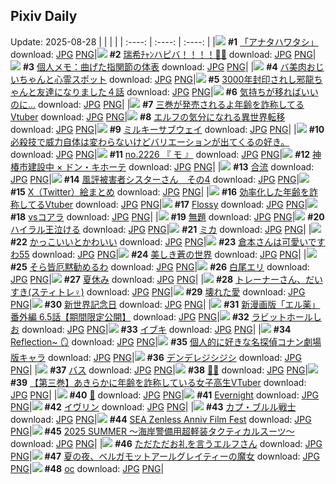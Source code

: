 ## Pixiv Daily
Update: 2025-08-28
|      |      |      |
| :----: | :----: | :----: |
|![](https://pixiv.microyu.workers.dev/c/240x480/img-master/img/2025/08/26/00/00/11/134330335_p0_master1200.jpg) **#1** [「アナタハワタシ」](https://www.pixiv.net/artworks/134330335) download: [JPG](https://pixiv.microyu.workers.dev/img-original/img/2025/08/26/00/00/11/134330335_p0.jpg) [PNG](https://pixiv.microyu.workers.dev/img-original/img/2025/08/26/00/00/11/134330335_p0.png)|![](https://pixiv.microyu.workers.dev/c/240x480/img-master/img/2025/08/27/00/00/08/134366329_p0_master1200.jpg) **#2** [瑞希ﾁｬﾝハピバ！！！！🎂🎉](https://www.pixiv.net/artworks/134366329) download: [JPG](https://pixiv.microyu.workers.dev/img-original/img/2025/08/27/00/00/08/134366329_p0.jpg) [PNG](https://pixiv.microyu.workers.dev/img-original/img/2025/08/27/00/00/08/134366329_p0.png)|![](https://pixiv.microyu.workers.dev/c/240x480/img-master/img/2025/08/26/06/00/09/134338495_p0_master1200.jpg) **#3** [個人メモ：曲げた指関節の体表](https://www.pixiv.net/artworks/134338495) download: [JPG](https://pixiv.microyu.workers.dev/img-original/img/2025/08/26/06/00/09/134338495_p0.jpg) [PNG](https://pixiv.microyu.workers.dev/img-original/img/2025/08/26/06/00/09/134338495_p0.png)|
|![](https://pixiv.microyu.workers.dev/c/240x480/img-master/img/2025/08/27/00/00/39/134366532_p0_master1200.jpg) **#4** [バ美肉おじいちゃんと心霊スポット](https://www.pixiv.net/artworks/134366532) download: [JPG](https://pixiv.microyu.workers.dev/img-original/img/2025/08/27/00/00/39/134366532_p0.jpg) [PNG](https://pixiv.microyu.workers.dev/img-original/img/2025/08/27/00/00/39/134366532_p0.png)|![](https://pixiv.microyu.workers.dev/c/240x480/img-master/img/2025/08/26/00/47/32/134332702_p0_master1200.jpg) **#5** [3000年封印されし邪龍ちゃんと友達になりました４話](https://www.pixiv.net/artworks/134332702) download: [JPG](https://pixiv.microyu.workers.dev/img-original/img/2025/08/26/00/47/32/134332702_p0.jpg) [PNG](https://pixiv.microyu.workers.dev/img-original/img/2025/08/26/00/47/32/134332702_p0.png)|![](https://pixiv.microyu.workers.dev/c/240x480/img-master/img/2025/08/27/17/00/34/134386780_p0_master1200.jpg) **#6** [気持ちが移ればいいのに…](https://www.pixiv.net/artworks/134386780) download: [JPG](https://pixiv.microyu.workers.dev/img-original/img/2025/08/27/17/00/34/134386780_p0.jpg) [PNG](https://pixiv.microyu.workers.dev/img-original/img/2025/08/27/17/00/34/134386780_p0.png)|
|![](https://pixiv.microyu.workers.dev/c/240x480/img-master/img/2025/08/26/21/09/06/134359152_p0_master1200.jpg) **#7** [三巻が発売されるよ年齢を詐称してるVtuber](https://www.pixiv.net/artworks/134359152) download: [JPG](https://pixiv.microyu.workers.dev/img-original/img/2025/08/26/21/09/06/134359152_p0.jpg) [PNG](https://pixiv.microyu.workers.dev/img-original/img/2025/08/26/21/09/06/134359152_p0.png)|![](https://pixiv.microyu.workers.dev/c/240x480/img-master/img/2025/08/26/16/50/30/134350175_p0_master1200.jpg) **#8** [エルフの気分になれる異世界転移](https://www.pixiv.net/artworks/134350175) download: [JPG](https://pixiv.microyu.workers.dev/img-original/img/2025/08/26/16/50/30/134350175_p0.jpg) [PNG](https://pixiv.microyu.workers.dev/img-original/img/2025/08/26/16/50/30/134350175_p0.png)|![](https://pixiv.microyu.workers.dev/c/240x480/img-master/img/2025/08/26/19/34/35/134355302_p0_master1200.jpg) **#9** [ミルキーサブウェイ](https://www.pixiv.net/artworks/134355302) download: [JPG](https://pixiv.microyu.workers.dev/img-original/img/2025/08/26/19/34/35/134355302_p0.jpg) [PNG](https://pixiv.microyu.workers.dev/img-original/img/2025/08/26/19/34/35/134355302_p0.png)|
|![](https://pixiv.microyu.workers.dev/c/240x480/img-master/img/2025/08/28/01/52/05/134366027_p0_master1200.jpg) **#10** [必殺技で威力自体は変わらないけどバリエーションが出てくるの好き。](https://www.pixiv.net/artworks/134366027) download: [JPG](https://pixiv.microyu.workers.dev/img-original/img/2025/08/28/01/52/05/134366027_p0.jpg) [PNG](https://pixiv.microyu.workers.dev/img-original/img/2025/08/28/01/52/05/134366027_p0.png)|![](https://pixiv.microyu.workers.dev/c/240x480/img-master/img/2025/08/27/22/45/09/134400005_p0_master1200.jpg) **#11** [no.2226 『 モ 』](https://www.pixiv.net/artworks/134400005) download: [JPG](https://pixiv.microyu.workers.dev/img-original/img/2025/08/27/22/45/09/134400005_p0.jpg) [PNG](https://pixiv.microyu.workers.dev/img-original/img/2025/08/27/22/45/09/134400005_p0.png)|![](https://pixiv.microyu.workers.dev/c/240x480/img-master/img/2025/08/26/00/00/11/134330334_p0_master1200.jpg) **#12** [神椿市建設中 × ドン・キホーテ](https://www.pixiv.net/artworks/134330334) download: [JPG](https://pixiv.microyu.workers.dev/img-original/img/2025/08/26/00/00/11/134330334_p0.jpg) [PNG](https://pixiv.microyu.workers.dev/img-original/img/2025/08/26/00/00/11/134330334_p0.png)|
|![](https://pixiv.microyu.workers.dev/c/240x480/img-master/img/2025/08/26/22/28/24/134362516_p0_master1200.jpg) **#13** [合流](https://www.pixiv.net/artworks/134362516) download: [JPG](https://pixiv.microyu.workers.dev/img-original/img/2025/08/26/22/28/24/134362516_p0.jpg) [PNG](https://pixiv.microyu.workers.dev/img-original/img/2025/08/26/22/28/24/134362516_p0.png)|![](https://pixiv.microyu.workers.dev/c/240x480/img-master/img/2025/08/26/16/16/34/134349460_p0_master1200.jpg) **#14** [風評被害者シスターさん　その4](https://www.pixiv.net/artworks/134349460) download: [JPG](https://pixiv.microyu.workers.dev/img-original/img/2025/08/26/16/16/34/134349460_p0.jpg) [PNG](https://pixiv.microyu.workers.dev/img-original/img/2025/08/26/16/16/34/134349460_p0.png)|![](https://pixiv.microyu.workers.dev/c/240x480/img-master/img/2025/08/27/00/00/23/134366455_p0_master1200.jpg) **#15** [X（Twitter）絵まとめ](https://www.pixiv.net/artworks/134366455) download: [JPG](https://pixiv.microyu.workers.dev/img-original/img/2025/08/27/00/00/23/134366455_p0.jpg) [PNG](https://pixiv.microyu.workers.dev/img-original/img/2025/08/27/00/00/23/134366455_p0.png)|
|![](https://pixiv.microyu.workers.dev/c/240x480/img-master/img/2025/08/27/21/02/03/134395395_p0_master1200.jpg) **#16** [効率化した年齢を詐称してるVtuber](https://www.pixiv.net/artworks/134395395) download: [JPG](https://pixiv.microyu.workers.dev/img-original/img/2025/08/27/21/02/03/134395395_p0.jpg) [PNG](https://pixiv.microyu.workers.dev/img-original/img/2025/08/27/21/02/03/134395395_p0.png)|![](https://pixiv.microyu.workers.dev/c/240x480/img-master/img/2025/08/26/00/00/18/134330386_p0_master1200.jpg) **#17** [Flossy](https://www.pixiv.net/artworks/134330386) download: [JPG](https://pixiv.microyu.workers.dev/img-original/img/2025/08/26/00/00/18/134330386_p0.jpg) [PNG](https://pixiv.microyu.workers.dev/img-original/img/2025/08/26/00/00/18/134330386_p0.png)|![](https://pixiv.microyu.workers.dev/c/240x480/img-master/img/2025/08/26/00/00/48/134330522_p0_master1200.jpg) **#18** [vsコアラ](https://www.pixiv.net/artworks/134330522) download: [JPG](https://pixiv.microyu.workers.dev/img-original/img/2025/08/26/00/00/48/134330522_p0.jpg) [PNG](https://pixiv.microyu.workers.dev/img-original/img/2025/08/26/00/00/48/134330522_p0.png)|
|![](https://pixiv.microyu.workers.dev/c/240x480/img-master/img/2025/08/26/13/42/38/134346470_p0_master1200.jpg) **#19** [無題](https://www.pixiv.net/artworks/134346470) download: [JPG](https://pixiv.microyu.workers.dev/img-original/img/2025/08/26/13/42/38/134346470_p0.jpg) [PNG](https://pixiv.microyu.workers.dev/img-original/img/2025/08/26/13/42/38/134346470_p0.png)|![](https://pixiv.microyu.workers.dev/c/240x480/img-master/img/2025/08/26/04/00/04/134337013_p0_master1200.jpg) **#20** [ハイラル王泣ける](https://www.pixiv.net/artworks/134337013) download: [JPG](https://pixiv.microyu.workers.dev/img-original/img/2025/08/26/04/00/04/134337013_p0.jpg) [PNG](https://pixiv.microyu.workers.dev/img-original/img/2025/08/26/04/00/04/134337013_p0.png)|![](https://pixiv.microyu.workers.dev/c/240x480/img-master/img/2025/08/26/00/41/27/134332480_p0_master1200.jpg) **#21** [ミカ](https://www.pixiv.net/artworks/134332480) download: [JPG](https://pixiv.microyu.workers.dev/img-original/img/2025/08/26/00/41/27/134332480_p0.jpg) [PNG](https://pixiv.microyu.workers.dev/img-original/img/2025/08/26/00/41/27/134332480_p0.png)|
|![](https://pixiv.microyu.workers.dev/c/240x480/img-master/img/2025/08/26/00/01/11/134330596_p0_master1200.jpg) **#22** [かっこいいとかわいい](https://www.pixiv.net/artworks/134330596) download: [JPG](https://pixiv.microyu.workers.dev/img-original/img/2025/08/26/00/01/11/134330596_p0.jpg) [PNG](https://pixiv.microyu.workers.dev/img-original/img/2025/08/26/00/01/11/134330596_p0.png)|![](https://pixiv.microyu.workers.dev/c/240x480/img-master/img/2025/08/26/09/47/38/134342013_p0_master1200.jpg) **#23** [倉本さんは可愛いですわ55](https://www.pixiv.net/artworks/134342013) download: [JPG](https://pixiv.microyu.workers.dev/img-original/img/2025/08/26/09/47/38/134342013_p0.jpg) [PNG](https://pixiv.microyu.workers.dev/img-original/img/2025/08/26/09/47/38/134342013_p0.png)|![](https://pixiv.microyu.workers.dev/c/240x480/img-master/img/2025/08/26/20/00/47/134356310_p0_master1200.jpg) **#24** [美しき蒼の世界](https://www.pixiv.net/artworks/134356310) download: [JPG](https://pixiv.microyu.workers.dev/img-original/img/2025/08/26/20/00/47/134356310_p0.jpg) [PNG](https://pixiv.microyu.workers.dev/img-original/img/2025/08/26/20/00/47/134356310_p0.png)|
|![](https://pixiv.microyu.workers.dev/c/240x480/img-master/img/2025/08/27/00/00/31/134366488_p0_master1200.jpg) **#25** [そら皆厄黙勧めるわ](https://www.pixiv.net/artworks/134366488) download: [JPG](https://pixiv.microyu.workers.dev/img-original/img/2025/08/27/00/00/31/134366488_p0.jpg) [PNG](https://pixiv.microyu.workers.dev/img-original/img/2025/08/27/00/00/31/134366488_p0.png)|![](https://pixiv.microyu.workers.dev/c/240x480/img-master/img/2025/08/27/00/16/43/134367487_p0_master1200.jpg) **#26** [白尾エリ](https://www.pixiv.net/artworks/134367487) download: [JPG](https://pixiv.microyu.workers.dev/img-original/img/2025/08/27/00/16/43/134367487_p0.jpg) [PNG](https://pixiv.microyu.workers.dev/img-original/img/2025/08/27/00/16/43/134367487_p0.png)|![](https://pixiv.microyu.workers.dev/c/240x480/img-master/img/2025/08/26/19/53/11/134355913_p0_master1200.jpg) **#27** [夏休み](https://www.pixiv.net/artworks/134355913) download: [JPG](https://pixiv.microyu.workers.dev/img-original/img/2025/08/26/19/53/11/134355913_p0.jpg) [PNG](https://pixiv.microyu.workers.dev/img-original/img/2025/08/26/19/53/11/134355913_p0.png)|
|![](https://pixiv.microyu.workers.dev/c/240x480/img-master/img/2025/08/27/22/20/51/134398922_p0_master1200.jpg) **#28** [トレーナーさん、だいすき(スティトレ︎︎♀)](https://www.pixiv.net/artworks/134398922) download: [JPG](https://pixiv.microyu.workers.dev/img-original/img/2025/08/27/22/20/51/134398922_p0.jpg) [PNG](https://pixiv.microyu.workers.dev/img-original/img/2025/08/27/22/20/51/134398922_p0.png)|![](https://pixiv.microyu.workers.dev/c/240x480/img-master/img/2025/08/26/00/00/10/134330331_p0_master1200.jpg) **#29** [壊れた愛](https://www.pixiv.net/artworks/134330331) download: [JPG](https://pixiv.microyu.workers.dev/img-original/img/2025/08/26/00/00/10/134330331_p0.jpg) [PNG](https://pixiv.microyu.workers.dev/img-original/img/2025/08/26/00/00/10/134330331_p0.png)|![](https://pixiv.microyu.workers.dev/c/240x480/img-master/img/2025/08/26/20/11/34/134354410_p0_master1200.jpg) **#30** [新世界記念日](https://www.pixiv.net/artworks/134354410) download: [JPG](https://pixiv.microyu.workers.dev/img-original/img/2025/08/26/20/11/34/134354410_p0.jpg) [PNG](https://pixiv.microyu.workers.dev/img-original/img/2025/08/26/20/11/34/134354410_p0.png)|
|![](https://pixiv.microyu.workers.dev/c/240x480/img-master/img/2025/08/26/22/38/21/134362953_p0_master1200.jpg) **#31** [新漫画版「エル薬」番外編 6.5話【期間限定公開】](https://www.pixiv.net/artworks/134362953) download: [JPG](https://pixiv.microyu.workers.dev/img-original/img/2025/08/26/22/38/21/134362953_p0.jpg) [PNG](https://pixiv.microyu.workers.dev/img-original/img/2025/08/26/22/38/21/134362953_p0.png)|![](https://pixiv.microyu.workers.dev/c/240x480/img-master/img/2025/08/26/17/39/56/134351386_p0_master1200.jpg) **#32** [ラビットホールしお](https://www.pixiv.net/artworks/134351386) download: [JPG](https://pixiv.microyu.workers.dev/img-original/img/2025/08/26/17/39/56/134351386_p0.jpg) [PNG](https://pixiv.microyu.workers.dev/img-original/img/2025/08/26/17/39/56/134351386_p0.png)|![](https://pixiv.microyu.workers.dev/c/240x480/img-master/img/2025/08/26/13/21/36/134346079_p0_master1200.jpg) **#33** [イブキ](https://www.pixiv.net/artworks/134346079) download: [JPG](https://pixiv.microyu.workers.dev/img-original/img/2025/08/26/13/21/36/134346079_p0.jpg) [PNG](https://pixiv.microyu.workers.dev/img-original/img/2025/08/26/13/21/36/134346079_p0.png)|
|![](https://pixiv.microyu.workers.dev/c/240x480/img-master/img/2025/08/26/21/06/04/134359020_p0_master1200.jpg) **#34** [Reflection~ 🪞](https://www.pixiv.net/artworks/134359020) download: [JPG](https://pixiv.microyu.workers.dev/img-original/img/2025/08/26/21/06/04/134359020_p0.jpg) [PNG](https://pixiv.microyu.workers.dev/img-original/img/2025/08/26/21/06/04/134359020_p0.png)|![](https://pixiv.microyu.workers.dev/c/240x480/img-master/img/2025/08/26/18/38/41/134353320_p0_master1200.jpg) **#35** [個人的に好きな名探偵コナン劇場版キャラ](https://www.pixiv.net/artworks/134353320) download: [JPG](https://pixiv.microyu.workers.dev/img-original/img/2025/08/26/18/38/41/134353320_p0.jpg) [PNG](https://pixiv.microyu.workers.dev/img-original/img/2025/08/26/18/38/41/134353320_p0.png)|![](https://pixiv.microyu.workers.dev/c/240x480/img-master/img/2025/08/26/19/31/30/134350535_p0_master1200.jpg) **#36** [デンデレジシジシ](https://www.pixiv.net/artworks/134350535) download: [JPG](https://pixiv.microyu.workers.dev/img-original/img/2025/08/26/19/31/30/134350535_p0.jpg) [PNG](https://pixiv.microyu.workers.dev/img-original/img/2025/08/26/19/31/30/134350535_p0.png)|
|![](https://pixiv.microyu.workers.dev/c/240x480/img-master/img/2025/08/26/01/05/20/134333346_p0_master1200.jpg) **#37** [バス](https://www.pixiv.net/artworks/134333346) download: [JPG](https://pixiv.microyu.workers.dev/img-original/img/2025/08/26/01/05/20/134333346_p0.jpg) [PNG](https://pixiv.microyu.workers.dev/img-original/img/2025/08/26/01/05/20/134333346_p0.png)|![](https://pixiv.microyu.workers.dev/c/240x480/img-master/img/2025/08/27/01/26/54/134370012_p0_master1200.jpg) **#38** [💚💙](https://www.pixiv.net/artworks/134370012) download: [JPG](https://pixiv.microyu.workers.dev/img-original/img/2025/08/27/01/26/54/134370012_p0.jpg) [PNG](https://pixiv.microyu.workers.dev/img-original/img/2025/08/27/01/26/54/134370012_p0.png)|![](https://pixiv.microyu.workers.dev/c/240x480/img-master/img/2025/08/26/19/02/44/134354218_p0_master1200.jpg) **#39** [【第三巻】あきらかに年齢を詐称している女子高生VTuber](https://www.pixiv.net/artworks/134354218) download: [JPG](https://pixiv.microyu.workers.dev/img-original/img/2025/08/26/19/02/44/134354218_p0.jpg) [PNG](https://pixiv.microyu.workers.dev/img-original/img/2025/08/26/19/02/44/134354218_p0.png)|
|![](https://pixiv.microyu.workers.dev/c/240x480/img-master/img/2025/08/26/00/11/09/134331193_p0_master1200.jpg) **#40** [🐚](https://www.pixiv.net/artworks/134331193) download: [JPG](https://pixiv.microyu.workers.dev/img-original/img/2025/08/26/00/11/09/134331193_p0.jpg) [PNG](https://pixiv.microyu.workers.dev/img-original/img/2025/08/26/00/11/09/134331193_p0.png)|![](https://pixiv.microyu.workers.dev/c/240x480/img-master/img/2025/08/26/00/56/31/134332999_p0_master1200.jpg) **#41** [Evernight](https://www.pixiv.net/artworks/134332999) download: [JPG](https://pixiv.microyu.workers.dev/img-original/img/2025/08/26/00/56/31/134332999_p0.jpg) [PNG](https://pixiv.microyu.workers.dev/img-original/img/2025/08/26/00/56/31/134332999_p0.png)|![](https://pixiv.microyu.workers.dev/c/240x480/img-master/img/2025/08/26/12/59/33/134345646_p0_master1200.jpg) **#42** [イヴリン](https://www.pixiv.net/artworks/134345646) download: [JPG](https://pixiv.microyu.workers.dev/img-original/img/2025/08/26/12/59/33/134345646_p0.jpg) [PNG](https://pixiv.microyu.workers.dev/img-original/img/2025/08/26/12/59/33/134345646_p0.png)|
|![](https://pixiv.microyu.workers.dev/c/240x480/img-master/img/2025/08/26/19/33/56/134355270_p0_master1200.jpg) **#43** [カプ・ブルル戦士](https://www.pixiv.net/artworks/134355270) download: [JPG](https://pixiv.microyu.workers.dev/img-original/img/2025/08/26/19/33/56/134355270_p0.jpg) [PNG](https://pixiv.microyu.workers.dev/img-original/img/2025/08/26/19/33/56/134355270_p0.png)|![](https://pixiv.microyu.workers.dev/c/240x480/img-master/img/2025/08/26/23/05/35/134364123_p0_master1200.jpg) **#44** [SEA Zenless Anniv Film Fest](https://www.pixiv.net/artworks/134364123) download: [JPG](https://pixiv.microyu.workers.dev/img-original/img/2025/08/26/23/05/35/134364123_p0.jpg) [PNG](https://pixiv.microyu.workers.dev/img-original/img/2025/08/26/23/05/35/134364123_p0.png)|![](https://pixiv.microyu.workers.dev/c/240x480/img-master/img/2025/08/27/00/18/03/134367554_p0_master1200.jpg) **#45** [2025 SUMMER ～海岸警備用超軽装タクティカルスーツ～](https://www.pixiv.net/artworks/134367554) download: [JPG](https://pixiv.microyu.workers.dev/img-original/img/2025/08/27/00/18/03/134367554_p0.jpg) [PNG](https://pixiv.microyu.workers.dev/img-original/img/2025/08/27/00/18/03/134367554_p0.png)|
|![](https://pixiv.microyu.workers.dev/c/240x480/img-master/img/2025/08/26/00/06/33/134330949_p0_master1200.jpg) **#46** [ただただお礼を言うエルフさん](https://www.pixiv.net/artworks/134330949) download: [JPG](https://pixiv.microyu.workers.dev/img-original/img/2025/08/26/00/06/33/134330949_p0.jpg) [PNG](https://pixiv.microyu.workers.dev/img-original/img/2025/08/26/00/06/33/134330949_p0.png)|![](https://pixiv.microyu.workers.dev/c/240x480/img-master/img/2025/08/26/19/42/37/134355562_p0_master1200.jpg) **#47** [夏の夜、ベルガモットアールグレイティーの魔女](https://www.pixiv.net/artworks/134355562) download: [JPG](https://pixiv.microyu.workers.dev/img-original/img/2025/08/26/19/42/37/134355562_p0.jpg) [PNG](https://pixiv.microyu.workers.dev/img-original/img/2025/08/26/19/42/37/134355562_p0.png)|![](https://pixiv.microyu.workers.dev/c/240x480/img-master/img/2025/08/26/00/59/53/134333134_p0_master1200.jpg) **#48** [oc](https://www.pixiv.net/artworks/134333134) download: [JPG](https://pixiv.microyu.workers.dev/img-original/img/2025/08/26/00/59/53/134333134_p0.jpg) [PNG](https://pixiv.microyu.workers.dev/img-original/img/2025/08/26/00/59/53/134333134_p0.png)|
